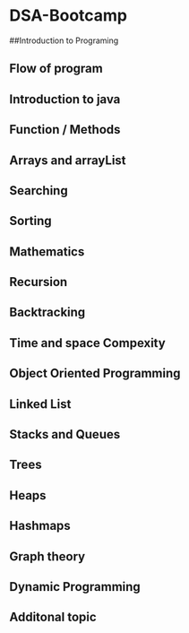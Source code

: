 # DSA-Bootcamp
##Introduction to Programing
## Flow of program
## Introduction to java
## Function / Methods
## Arrays and arrayList
## Searching
## Sorting
##  Mathematics
## Recursion
## Backtracking
## Time and space Compexity
## Object Oriented Programming
## Linked List
## Stacks and Queues
## Trees
## Heaps
## Hashmaps
## Graph theory
## Dynamic Programming
## Additonal topic
